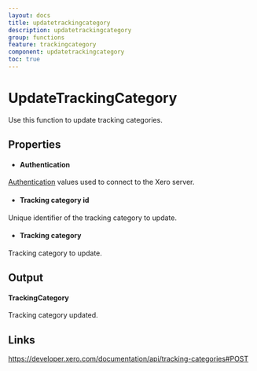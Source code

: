 ```yaml
---
layout: docs
title: updatetrackingcategory
description: updatetrackingcategory
group: functions
feature: trackingcategory
component: updatetrackingcategory
toc: true
---
```

UpdateTrackingCategory
============

Use this function to update tracking categories.

Properties
----------

- #### Authentication
[Authentication](../../../Common/Authentication/Index.md) values used to connect to the Xero server.
- #### Tracking category id
Unique identifier of the tracking category to update.
- #### Tracking category
Tracking category to update.


Output
-----
#### TrackingCategory
Tracking category updated.

Links
-----

https://developer.xero.com/documentation/api/tracking-categories#POST
